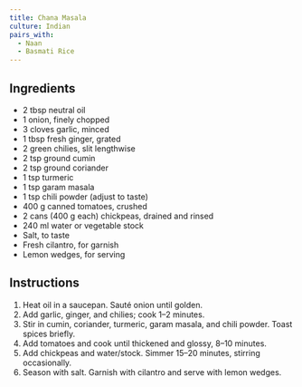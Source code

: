 ```yaml
---
title: Chana Masala
culture: Indian
pairs_with:
  - Naan
  - Basmati Rice
---
```


## Ingredients
- 2 tbsp neutral oil
- 1 onion, finely chopped
- 3 cloves garlic, minced
- 1 tbsp fresh ginger, grated
- 2 green chilies, slit lengthwise
- 2 tsp ground cumin
- 2 tsp ground coriander
- 1 tsp turmeric
- 1 tsp garam masala
- 1 tsp chili powder (adjust to taste)
- 400 g canned tomatoes, crushed
- 2 cans (400 g each) chickpeas, drained and rinsed
- 240 ml water or vegetable stock
- Salt, to taste
- Fresh cilantro, for garnish
- Lemon wedges, for serving

## Instructions
1. Heat oil in a saucepan. Sauté onion until golden.
2. Add garlic, ginger, and chilies; cook 1–2 minutes.
3. Stir in cumin, coriander, turmeric, garam masala, and chili powder. Toast spices briefly.
4. Add tomatoes and cook until thickened and glossy, 8–10 minutes.
5. Add chickpeas and water/stock. Simmer 15–20 minutes, stirring occasionally.
6. Season with salt. Garnish with cilantro and serve with lemon wedges.

